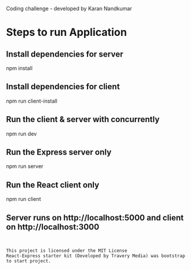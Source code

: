 Coding challenge -
developed by Karan Nandkumar 

# Steps to run Application 

## Install dependencies for server
npm install

## Install dependencies for client
npm run client-install

## Run the client & server with concurrently
npm run dev

## Run the Express server only
npm run server

## Run the React client only
npm run client

## Server runs on http://localhost:5000 and client on http://localhost:3000
```


This project is licensed under the MIT License
React-Express starter kit (Developed by Travery Media) was bootstrap to start project.
